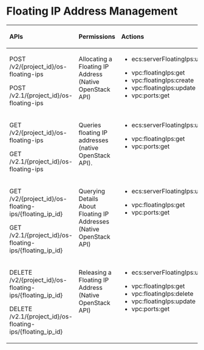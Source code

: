 # Floating IP Address Management<a name="EN-US_TOPIC_0103072349"></a>

<a name="table597722943219"></a>
<table><thead align="left"><tr id="row20978132943210"><th class="cellrowborder" valign="top" width="30.82271147161066%" id="mcps1.1.4.1.1"><p id="p18978629163212"><a name="p18978629163212"></a><a name="p18978629163212"></a>APIs</p>
</th>
<th class="cellrowborder" valign="top" width="34.40034762456547%" id="mcps1.1.4.1.2"><p id="p10605125713535"><a name="p10605125713535"></a><a name="p10605125713535"></a>Permissions</p>
</th>
<th class="cellrowborder" valign="top" width="34.77694090382387%" id="mcps1.1.4.1.3"><p id="p897882917325"><a name="p897882917325"></a><a name="p897882917325"></a>Actions</p>
</th>
</tr>
</thead>
<tbody><tr id="row13978152915327"><td class="cellrowborder" valign="top" width="30.82271147161066%" headers="mcps1.1.4.1.1 "><p id="p881455273212"><a name="p881455273212"></a><a name="p881455273212"></a>POST /v2/{project_id}/os-floating-ips</p>
<p id="p1912112154117"><a name="p1912112154117"></a><a name="p1912112154117"></a>POST /v2.1/{project_id}/os-floating-ips</p>
</td>
<td class="cellrowborder" valign="top" width="34.40034762456547%" headers="mcps1.1.4.1.2 "><p id="p7583154214413"><a name="p7583154214413"></a><a name="p7583154214413"></a>Allocating a Floating IP Address (Native OpenStack API)</p>
</td>
<td class="cellrowborder" valign="top" width="34.77694090382387%" headers="mcps1.1.4.1.3 "><a name="ul2814752173220"></a><a name="ul2814752173220"></a><ul id="ul2814752173220"><li>ecs:serverFloatingIps:use</li></ul>
<a name="ul881435216324"></a><a name="ul881435216324"></a><ul id="ul881435216324"><li>vpc:floatingIps:get</li><li>vpc:floatingIps:create</li><li>vpc:floatingIps:update</li><li>vpc:ports:get</li></ul>
</td>
</tr>
<tr id="row89781529103215"><td class="cellrowborder" valign="top" width="30.82271147161066%" headers="mcps1.1.4.1.1 "><p id="p581415527327"><a name="p581415527327"></a><a name="p581415527327"></a>GET /v2/{project_id}/os-floating-ips</p>
<p id="p75051616124113"><a name="p75051616124113"></a><a name="p75051616124113"></a>GET /v2.1/{project_id}/os-floating-ips</p>
</td>
<td class="cellrowborder" valign="top" width="34.40034762456547%" headers="mcps1.1.4.1.2 "><p id="p0584742164410"><a name="p0584742164410"></a><a name="p0584742164410"></a>Queries floating IP addresses (native OpenStack API).</p>
</td>
<td class="cellrowborder" valign="top" width="34.77694090382387%" headers="mcps1.1.4.1.3 "><a name="ul9814155217321"></a><a name="ul9814155217321"></a><ul id="ul9814155217321"><li>ecs:serverFloatingIps:use</li></ul>
<a name="ul3814155213214"></a><a name="ul3814155213214"></a><ul id="ul3814155213214"><li>vpc:floatingIps:get</li><li>vpc:ports:get</li></ul>
</td>
</tr>
<tr id="row18978329133213"><td class="cellrowborder" valign="top" width="30.82271147161066%" headers="mcps1.1.4.1.1 "><p id="p481419523322"><a name="p481419523322"></a><a name="p481419523322"></a>GET /v2/{project_id}/os-floating-ips/{floating_ip_id}</p>
<p id="p14179172084116"><a name="p14179172084116"></a><a name="p14179172084116"></a>GET /v2.1/{project_id}/os-floating-ips/{floating_ip_id}</p>
</td>
<td class="cellrowborder" valign="top" width="34.40034762456547%" headers="mcps1.1.4.1.2 "><p id="p1758434224416"><a name="p1758434224416"></a><a name="p1758434224416"></a>Querying Details About Floating IP Addresses (Native OpenStack API)</p>
</td>
<td class="cellrowborder" valign="top" width="34.77694090382387%" headers="mcps1.1.4.1.3 "><a name="ul081435217326"></a><a name="ul081435217326"></a><ul id="ul081435217326"><li>ecs:serverFloatingIps:use</li></ul>
<a name="ul188144526328"></a><a name="ul188144526328"></a><ul id="ul188144526328"><li>vpc:floatingIps:get</li><li>vpc:ports:get</li></ul>
</td>
</tr>
<tr id="row19781429183210"><td class="cellrowborder" valign="top" width="30.82271147161066%" headers="mcps1.1.4.1.1 "><p id="p181425219321"><a name="p181425219321"></a><a name="p181425219321"></a>DELETE /v2/{project_id}/os-floating-ips/{floating_ip_id}</p>
<p id="p9371172418414"><a name="p9371172418414"></a><a name="p9371172418414"></a>DELETE /v2.1/{project_id}/os-floating-ips/{floating_ip_id}</p>
</td>
<td class="cellrowborder" valign="top" width="34.40034762456547%" headers="mcps1.1.4.1.2 "><p id="p3584124220448"><a name="p3584124220448"></a><a name="p3584124220448"></a>Releasing a Floating IP Address (Native OpenStack API)</p>
</td>
<td class="cellrowborder" valign="top" width="34.77694090382387%" headers="mcps1.1.4.1.3 "><a name="ul19814145233218"></a><a name="ul19814145233218"></a><ul id="ul19814145233218"><li>ecs:serverFloatingIps:use</li></ul>
<a name="ul7815152203218"></a><a name="ul7815152203218"></a><ul id="ul7815152203218"><li>vpc:floatingIps:get</li><li>vpc:floatingIps:delete</li><li>vpc:floatingIps:update</li><li>vpc:ports:get</li></ul>
</td>
</tr>
</tbody>
</table>

